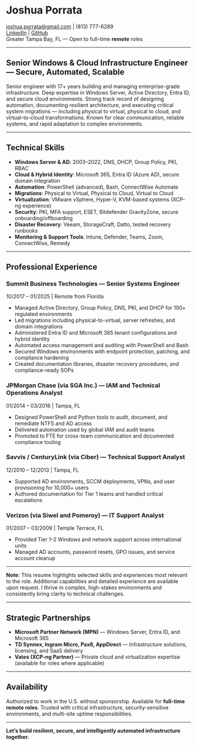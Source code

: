 # Joshua Porrata

[joshua.porrata@gmail.com](mailto:joshua.porrata@gmail.com) | (813) 777-6289  
[LinkedIn](https://www.linkedin.com/in/joshua-p-8a2a3424/) | [GitHub](https://github.com/geekonamotorcycle/markdown-resumes)  
Greater Tampa Bay, FL — Open to full-time **remote** roles

---

## Senior Windows & Cloud Infrastructure Engineer — Secure, Automated, Scalable

Senior engineer with 17+ years building and managing enterprise-grade infrastructure. Deep expertise in Windows Server, Active Directory, Entra ID, and secure cloud environments. Strong track record of designing automation, documenting resilient architecture, and executing critical system migrations — including physical to virtual, physical to cloud, and virtual-to-cloud transformations. Known for clear communication, reliable systems, and rapid adaptation to complex environments.

---

## Technical Skills

- **Windows Server & AD**: 2003–2022, DNS, DHCP, Group Policy, PKI, RBAC
- **Cloud & Hybrid Identity**: Microsoft 365, Entra ID (Azure AD), secure domain integration
- **Automation**: PowerShell (advanced), Bash, ConnectWise Automate
- **Migrations**: Physical to Virtual, Physical to Cloud, Virtual to Cloud
- **Virtualization**: VMware vSphere, Hyper-V, KVM-based systems (XCP-ng experience)
- **Security**: PKI, MFA support, ESET, Bitdefender GravityZone, secure onboarding/offboarding
- **Disaster Recovery**: Veeam, StorageCraft, Datto, tested recovery runbooks
- **Monitoring & Support Tools**: Intune, Defender, Teams, Zoom, ConnectWise, Remedy

---

## Professional Experience

### Summit Business Technologies — Senior Systems Engineer

10/2017 – 01/2025 | Remote from Florida

- Managed Active Directory, Group Policy, DNS, PKI, and DHCP for 100+ regulated environments
- Led migrations including physical-to-virtual, server refreshes, and domain integrations
- Administered Entra ID and Microsoft 365 tenant configurations and hybrid identity
- Automated access management and auditing with PowerShell and Bash
- Secured Windows environments with endpoint protection, patching, and compliance hardening
- Created documentation libraries, disaster recovery procedures, and compliance-ready SOPs

### JPMorgan Chase (via SGA Inc.) — IAM and Technical Operations Analyst

01/2014 – 03/2016 | Tampa, FL

- Designed PowerShell and Python tools to audit, document, and remediate NTFS and AD access
- Delivered automation used by global IAM and audit teams
- Promoted to FTE for cross-team communication and documented compliance tooling

### Savvis / CenturyLink (via Ciber) — Technical Support Analyst

12/2010 – 12/2013 | Tampa, FL

- Supported AD environments, SCCM deployments, VPNs, and user provisioning for 10,000+ users
- Authored documentation for Tier 1 teams and handled critical escalations

### Verizon (via Siwel and Pomeroy) — IT Support Analyst

01/2007 – 03/2009 | Temple Terrace, FL

- Provided Tier 1–2 Windows and network support across international units
- Managed AD accounts, password resets, GPO issues, and service account cleanup

---

**Note:** This resume highlights selected skills and experiences most relevant to the role. Additional capabilities and detailed experience are available upon request. I thrive in complex, high-stakes environments and consistently bring clarity to technical challenges.

---

## Strategic Partnerships

- **Microsoft Partner Network (MPN)** — Windows Server, Entra ID, and Microsoft 365
- **TD Synnex, Ingram Micro, Pax8, AppDirect** — Infrastructure solutions, licensing, and SaaS delivery
- **Vates (XCP-ng Partner)** — Private cloud and virtualization expertise (available for roles where applicable)

---

## Availability

Authorized to work in the U.S. without sponsorship. Available for **full-time remote roles**. Trusted with critical infrastructure, security-sensitive environments, and multi-site uptime responsibilities.

---

**Let’s build resilient, secure, and intelligently automated infrastructure together.**
